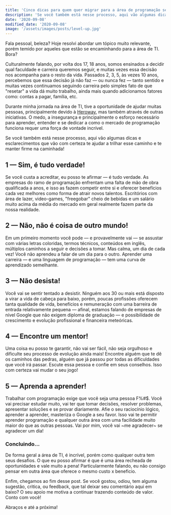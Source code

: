 ```yaml
---
title: 'Cinco dicas para quem quer migrar para a área de programação sem ter nenhuma experiência'
description: 'Se você também está nesse processo, aqui vão algumas dicas que vão com certeza te ajudar a trilhar esse caminho.'
date: '2020-09-08'
modified_date: '2020-09-08'
image: '/assets/images/posts/level-up.jpg'
---
```



Fala pessoal, beleza? Hoje resolvi abordar um tópico muito relevante, porém temido por aqueles que estão se encaminhando para a área de TI. Bora?


Culturalmente falando, por volta dos 17, 18 anos, somos ensinados a decidir qual faculdade e carreira queremos seguir, e muitas vezes essa decisão nos acompanha para o resto da vida.
Passados 2, 3, 5, às vezes 10 anos, percebemos que essa decisão já não faz — ou nunca fez — tanto sentido e muitas vezes continuamos seguindo carreira pelo simples fato de que "resetar" a vida dá muito trabalho, ainda mais quando adicionamos fatores como: contas a pagar, família, etc.


Durante minha jornada na área de TI, tive a oportunidade de ajudar muitas pessoas, principalmente devido à [Heroway](https://heroway.com.br), mas também através de outras iniciativas. O medo, a insegurança e principalmente o esforço necessário para aprender, entender e se dedicar a como o mercado de programação funciona requer uma força de vontade incrível.


Se você também está nesse processo, aqui vão algumas dicas e esclarecimentos que vão com certeza te ajudar a trilhar esse caminho e te manter firme na caminhada!


## 1 — Sim, é tudo verdade!
Se você custa a acreditar, eu posso te afirmar — é tudo verdade.
As empresas do ramo de programação enfrentam uma falta de mão de obra qualificada a anos, e isso as fazem competir entre si e oferecer benefícios cada vez melhores como forma de atrair novos talentos. Escritórios com área de lazer, video-games, "freegobar" cheio de bebidas e um salário muito acima da média do mercado em geral realmente fazem parte da nossa realidade.


## 2 — Não, não é coisa de outro mundo!
Em um primeiro momento você pode — e provavelmente vai — se assustar com várias letras coloridas, termos técnicos, conteúdos em inglês, múltiplos caminhos a seguir e decisões a tomar. Mas calma, um dia de cada vez! Você não aprendeu a falar de um dia para o outro. Aprender uma carreira — e uma linguagem de programação — tem uma curva de aprendizado semelhante.

## 3 — Não desista!
Você vai se sentir tentado a desistir. Ninguém aos 30 ou mais está disposto a virar a vida de cabeça para baixo, porém, poucas profissões oferecem tanta qualidade de vida, benefícios e remuneração com uma barreira de entrada relativamente pequena — afinal, estamos falando de empresas de nível Google que não exigem diploma de graduação — e possibilidade de crescimento e evolução profissional e financeira meteóricas.

## 4 — Encontre um mentor!
Uma coisa eu posso te garantir, não vai ser fácil, não seja orgulhoso e dificulte seu processo de evolução ainda mais! Encontre alguém que te dê os caminhos das pedras, alguém que já passou por todas as dificuldades que você irá passar. Escute essa pessoa e confie em seus conselhos. Isso com certeza vai mudar o seu jogo!

## 5 — Aprenda a aprender!
Trabalhar com programação exige que você seja uma pessoa F%#$. Você vai precisar estudar muito, vai ter que tomar decisões, resolver problemas, apresentar soluções e se provar diariamente. Afie o seu raciocínio lógico, aprender a aprender, masteriza o Google a seu favor. Isso vai te permitir aprender programação e qualquer outra área com uma facilidade muito maior do que as outras pessoas. Vai por mim, você vai ~me agradecer~ se agradecer um dia!


### Concluindo...
De forma geral a área de TI, é incrível, porém como qualquer outra tem seus desafios. O que eu posso afirmar é que é uma área recheada de oportunidades e vale muito a pena! Particularmente falando, eu não consigo pensar em outra área que oferece o mesmo custo x beneficio.

Enfim, chegamos ao fim desse post. Se você gostou, odiou, tem alguma sugestão, critica, ou feedback, que tal deixar seu comentário aqui em baixo? O seu apoio me motiva a continuar trazendo conteúdo de valor. Conto com você!

Abraços e até a próxima!
